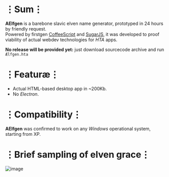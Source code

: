 # ⋮Sum⋮
__AElfgen__ is a barebone slavic elven name generator, prototyped in 24 hours by friendly request.  
Powered by firstgen [CoffeeScript](https://github.com/jashkenas/coffeescript) and [SugarJS](https://github.com/andrewplummer/Sugar), it was developed to proof viability of actual webdev technologies for _HTA_ apps.

__No release will be provided yet:__ just download sourcecode archive and run `Ælfgen.hta`

# ⋮Featuræ⋮
* Actual HTML-based desktop app in ~200Kb.
* No _Electron_.

# ⋮Compatibility⋮
__AElfgen__ was confirmed to work on any _Windows_ operational system, starting from XP.

# ⋮Brief sampling of elven grace⋮
![image](https://user-images.githubusercontent.com/8768470/46816739-4747ce00-cd86-11e8-8124-ee47854c9936.png)
